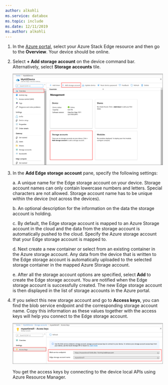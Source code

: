 ```yaml
---
author: alkohli
ms.service: databox  
ms.topic: include
ms.date: 12/11/2019
ms.author: alkohli
---
```


1. In the [Azure portal](https://portal.azure.com/), select your Azure Stack Edge resource and then go to the **Overview**. Your device should be online.

2. Select **+ Add storage account** on the device command bar. Alternatively, select **Storage accounts** tile.

   ![Add a storage account](media/azure-stack-edge-gateway-add-storage-account/add-storage-account-1.png)

3. In the **Add Edge storage account** pane, specify the following settings:

    a. A unique name for the Edge storage account on your device. Storage account names can only contain lowercase numbers and letters. Special characters are not allowed. Storage account name has to be unique within the device (not across the devices).

    b. An optional description for the information on the data the storage account is holding.  
    
    c. By default, the Edge storage account is mapped to an Azure Storage account in the cloud and the data from the storage account is automatically pushed to the cloud. Specify the Azure storage account that your Edge storage account is mapped to.  

    d. Next create a new container or select from an existing container in the Azure storage account. Any data from the device that is written to the Edge storage account is automatically uploaded to the selected storage container in the mapped Azure Storage account.

    <!--![Add a storage account](media/azure-stack-edge-gateway-add-storage-account/add-storage-account-2.png)-->

    e. After all the storage account options are specified, select **Add** to create the Edge storage account. You are notified when the Edge storage account is successfully created. The new Edge storage account is then displayed in the list of storage accounts in the Azure portal. 

    
4. If you select this new storage account and go to **Access keys**, you can find the blob service endpoint and the corresponding storage account name. Copy this information as these values together with the access keys will help you connect to the Edge storage account.

    ![Add a storage account](media/azure-stack-edge-gateway-add-storage-account/add-storage-account-4.png)

    You get the access keys by connecting to the device local APIs using Azure Resource Manager. 